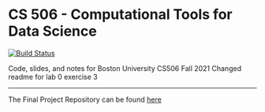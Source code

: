 # CS 506 - Computational Tools for Data Science

[![Build Status](https://travis-ci.com/gallettilance/CS506-Fall2021.svg?branch=master)](https://travis-ci.com/gallettilance/CS506-Fall2021)

Code, slides, and notes for Boston University CS506 Fall 2021
Changed readme for lab 0 exercise 3
___

The Final Project Repository can be found [here](https://github.com/BU-Spark/)
